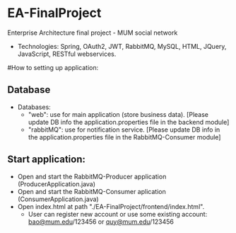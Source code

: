 # EA-FinalProject
Enterprise Architecture final project - MUM social network
- Technologies: Spring, OAuth2, JWT, RabbitMQ, MySQL, HTML, JQuery, JavaScript, RESTful webservices. 

#How to setting up application:
## Database
- Databases:
    - "web": use for main application (store business data). [Please update DB info the application.properties file in the backend module]
    - "rabbitMQ": use for notification service. [Please update DB info in the application.properties file in the RabbitMQ-Consumer module]
    
## Start application:
- Open and start the RabbitMQ-Producer application (ProducerApplication.java)
- Open and start the RabbitMQ-Consumer aplication (ConsumerApplication.java)
- Open index.html at path "./EA-FinalProject/frontend/index.html".
    - User can register new account or use some existing account: bao@mum.edu/123456 or quy@mum.edu/123456
